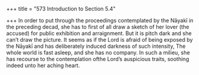 +++
title = "573 Introduction to Section 5.4"

+++
In order to put through the proceedings contemplated by the Nāyakī in the preceding decad, she has to first of all draw a sketch of her lover (the accused) for public exhibition and arraignment. But it is pitch dark and she can’t draw the picture. It seems as if the Lord is afraid of being exposed by the Nāyakī and has deliberately induced darkness of such intensity, The whole world is fast asleep, and she has no company. In such a milieu, she has recourse to the contemplation ofthe Lord’s auspicious traits, soothing indeed unto her aching heart.


